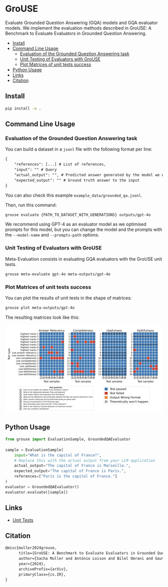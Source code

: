 # GroUSE

Evaluate Grounded Question Answering (GQA) models and GQA evaluator models. We implement the evaluation methods described in GroUSE: A Benchmark to Evaluate Evaluators in Grounded Question Answering.

- [Install](#install)
- [Command Line Usage](#command-line-usage)
  - [Evaluation of the Grounded Question Answering task](#evaluation-of-the-grounded-question-answering-task)
  - [Unit Testing of Evaluators with GroUSE](#unit-testing-of-evaluators-with-grouse)
  - [Plot Matrices of unit tests success](#plot-matrices-of-unit-tests-success)
- [Python Usage](#python-usage)
- [Links](#links)
- [Citation](#citation)

## Install

```bash
pip install -e .
```

## Command Line Usage

### Evaluation of the Grounded Question Answering task

You can build a dataset in a `jsonl` file with the following format per line:

```txt
{
    "references": [...] # List of references,
    "input": "" # Query
    "actual_output": "", # Predicted answer generated by the model we want to evaluate
    "expected_output": "" # Ground truth answer to the input
}
```

You can also check this example `example_data/grounded_qa.jsonl`.

Then, run this command:

```bash
grouse evaluate {PATH_TO_DATASET_WITH_GENERATIONS} outputs/gpt-4o
```

We recommend using GPT-4 as an evaluator model as we optimised prompts for this model, but you can change the model and the prompts with the `--model-name` and `--prompts-path` options.

### Unit Testing of Evaluators with GroUSE

Meta-Evaluation consists in evaluating GQA evaluators with the GroUSE unit tests.

```bash
grouse meta-evaluate gpt-4o meta-outputs/gpt-4o
```

### Plot Matrices of unit tests success

You can plot the results of unit tests in the shape of matrices:

```bash
grouse plot meta-outputs/gpt-4o
```

The resulting matrices look like this:

![matrices](assets/matrices.png)

## Python Usage

```python
from grouse import EvaluationSample, GroundedQAEvaluator

sample = EvaluationSample(
    input="What is the capital of France?",
    # Replace this with the actual output from your LLM application
    actual_output="The capital of France is Marseille.",
    expected_output="The capital of France is Paris.",
    references=["Paris is the capital of France."]
)
evaluator = GroundedQAEvaluator()
evaluator.evaluate([sample])
```

## Links

- [Unit Tests](https://huggingface.co/datasets/illuin/grouse)
<!-- TODO Add link to the model: - [Llama 3 8B Model]() -->

## Citation

```latex
@misc{muller2024grouse,
      title={GroUSE: A Benchmark to Evaluate Evaluators in Grounded Question Answering}, 
      author={Sacha Muller and António Loison and Bilel Omrani and Gautier Viaud},
      year={2024},
      archivePrefix={arXiv},
      primaryClass={cs.IR},
}
```
